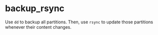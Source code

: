 # backup_rsync

Use `dd` to backup all partitions. Then, use `rsync` to update those partitions whenever their content changes.
